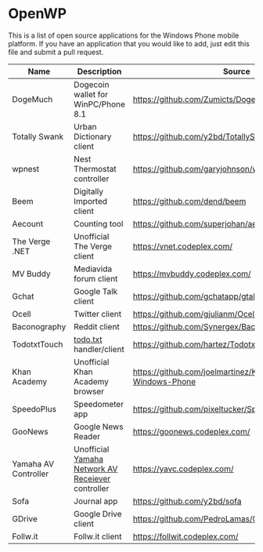 # OpenWP

This is a list of open source applications for the Windows Phone mobile platform. If you have an application that you would like to add, just edit this file and submit a pull request.

| Name| Description| Source|
|-----|------------|-------|
|DogeMuch|Dogecoin wallet for WinPC/Phone 8.1|https://github.com/Zumicts/DogeMuch|
|Totally Swank|Urban Dictionary client|https://github.com/y2bd/TotallySwankWP|
|wpnest|Nest Thermostat controller|https://github.com/garyjohnson/wpnest|
|Beem|Digitally Imported client|https://github.com/dend/beem|
|Aecount|Counting tool|https://github.com/superjohan/aecount-windowsphone|
|The Verge .NET|Unofficial The Verge client|https://vnet.codeplex.com/|
|MV Buddy|Mediavida forum client|https://mvbuddy.codeplex.com/|
|Gchat|Google Talk client|https://github.com/gchatapp/gtalkchat|
|Ocell|Twitter client|https://github.com/gjulianm/Ocell|
|Baconography|Reddit client|https://github.com/Synergex/Baconography|
|TodotxtTouch|[todo.txt](https://github.com/ginatrapani/todo.txt-cli/wiki/The-Todo.txt-Format) handler/client|https://github.com/hartez/TodotxtTouch.WindowsPhone|
|Khan Academy|Unofficial Khan Academy browser|https://github.com/joelmartinez/Khan-Academy-for-Windows-Phone|
|SpeedoPlus|Speedometer app|https://github.com/pixeltucker/SpeedoPlus|
|GooNews|Google News Reader|https://goonews.codeplex.com/|
|Yamaha AV Controller|Unofficial [Yamaha Network AV Receiever](http://usa.yamaha.com/products/audio-visual/av-receivers-amps/rx/?mode=series) controller|https://yavc.codeplex.com/|
|Sofa|Journal app|https://github.com/y2bd/sofa|
|GDrive|Google Drive client|https://github.com/PedroLamas/GDrive|
|Follw.it|Follw.it client|https://follwit.codeplex.com/|
